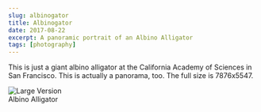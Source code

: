 ```yaml
---
slug: albinogator
title: Albinogator
date: 2017-08-22
excerpt: A panoramic portrait of an Albino Alligator
tags: [photography]
---
```


<script>
  import Image from "$lib/components/base/image.svelte";
</script>

This is just a giant albino alligator at the California Academy of Sciences in San Francisco. This is actually a panorama, too. The full size is 7876x5547.

<picture>
	<source srcset="/optimized-images/posts/albinogator/img_6443-panoramarawcropped.avif" type="image/avif" />
	<source srcset="/optimized-images/posts/albinogator/img_6443-panoramarawcropped.webp" type="image/webp" />
	<img src="/optimized-images/posts/albinogator/img_6443-panoramarawcropped.jpg" alt="Large Version" loading="lazy" decoding="async" />
	<figcaption>Albino Alligator</figcaption>
</picture>
